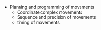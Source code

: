 - Planning and programming of movements
	- Coordinate complex movements
	- Sequence and precision of movements
	- timing of movements